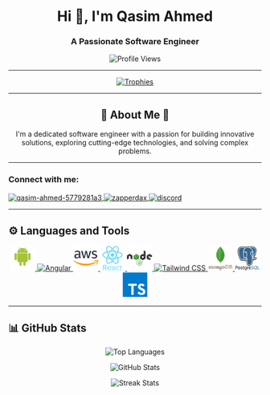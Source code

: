 <h1 align="center">Hi 👋, I'm Qasim Ahmed</h1>
<h3 align="center">A Passionate Software Engineer</h3>

<p align="center">
  <img src="https://komarev.com/ghpvc/?username=zapperdax&label=Profile%20Views&color=0e75b6&style=flat" alt="Profile Views" />
</p>

---

<p align="center">
  <a href="https://github.com/ryo-ma/github-profile-trophy">
    <img src="https://github-profile-trophy.vercel.app/?username=zapperdax&theme=radical&no-frame=true&row=1&column=6" alt="Trophies" />
  </a>
</p>

---

<h2 align="center">🌟 About Me 🌟</h2>
<p align="center">I'm a dedicated software engineer with a passion for building innovative solutions, exploring cutting-edge technologies, and solving complex problems.</p>

---

<h3 align="left">Connect with me:</h3>
<p align="left">
  <a href="https://linkedin.com/in/qasim-ahmed-5779281a3" target="blank">
    <img align="center" src="https://cdn.jsdelivr.net/npm/simple-icons@v3/icons/linkedin.svg" alt="qasim-ahmed-5779281a3" height="30" width="40" style="fill: #0077B5;" />
  </a>
  <a href="https://instagram.com/zapperdax" target="blank">
    <img align="center" src="https://cdn.jsdelivr.net/npm/simple-icons@v3/icons/instagram.svg" alt="zapperdax" height="30" width="40" style="fill: #E4405F;" />
  </a>
  <a href="https://discord.gg/3mtr9FbGRy" target="blank">
    <img align="center" src="https://cdn.jsdelivr.net/npm/simple-icons@v3/icons/discord.svg" alt="discord" height="30" width="40" style="fill: #5865F2;" />
  </a>
</p>

---

<h2>⚙️ Languages and Tools</h2>
<p align="center">
  <a href="https://developer.android.com" target="_blank">
    <img src="https://raw.githubusercontent.com/devicons/devicon/master/icons/android/android-original-wordmark.svg" alt="Android" width="50" height="50" />
  </a>
  <a href="https://angular.io" target="_blank">
    <img src="https://angular.io/assets/images/logos/angular/angular.svg" alt="Angular" width="50" height="50" />
  </a>
  <a href="https://aws.amazon.com" target="_blank">
    <img src="https://raw.githubusercontent.com/devicons/devicon/master/icons/amazonwebservices/amazonwebservices-original-wordmark.svg" alt="AWS" width="50" height="50" />
  </a>
  <a href="https://reactjs.org" target="_blank">
    <img src="https://raw.githubusercontent.com/devicons/devicon/master/icons/react/react-original-wordmark.svg" alt="React" width="50" height="50" />
  </a>
  <a href="https://nodejs.org" target="_blank">
    <img src="https://raw.githubusercontent.com/devicons/devicon/master/icons/nodejs/nodejs-original-wordmark.svg" alt="Node.js" width="50" height="50" />
  </a>
  <a href="https://tailwindcss.com" target="_blank">
    <img src="https://www.vectorlogo.zone/logos/tailwindcss/tailwindcss-icon.svg" alt="Tailwind CSS" width="50" height="50" />
  </a>
  <a href="https://www.mongodb.com/" target="_blank">
    <img src="https://raw.githubusercontent.com/devicons/devicon/master/icons/mongodb/mongodb-original-wordmark.svg" alt="MongoDB" width="50" height="50" />
  </a>
  <a href="https://www.postgresql.org" target="_blank">
    <img src="https://raw.githubusercontent.com/devicons/devicon/master/icons/postgresql/postgresql-original-wordmark.svg" alt="PostgreSQL" width="50" height="50" />
  </a>
  <a href="https://www.typescriptlang.org/" target="_blank">
    <img src="https://raw.githubusercontent.com/devicons/devicon/master/icons/typescript/typescript-original.svg" alt="TypeScript" width="50" height="50" />
  </a>
  <!-- Add more tools and languages as needed -->
</p>

---

<h2>📊 GitHub Stats</h2>
<p align="center">
  <img src="https://github-readme-stats.vercel.app/api/top-langs?username=zapperdax&show_icons=true&locale=en&layout=compact&theme=radical" alt="Top Languages" />
</p>
<p align="center">
  <img src="https://github-readme-stats.vercel.app/api?username=zapperdax&show_icons=true&locale=en&theme=radical" alt="GitHub Stats" />
</p>
<p align="center">
  <img src="https://github-readme-streak-stats.herokuapp.com/?user=zapperdax&theme=radical" alt="Streak Stats" />
</p>
